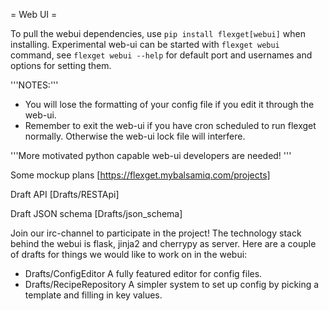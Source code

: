 = Web UI =

To pull the webui dependencies, use `pip install flexget[webui]` when installing. Experimental web-ui can be started with `flexget webui` command, see `flexget webui --help` for default port and usernames and options for setting them.

'''NOTES:'''
- You will lose the formatting of your config file if you edit it through the web-ui.
- Remember to exit the web-ui if you have cron scheduled to run flexget normally. Otherwise the web-ui lock file will interfere.

'''More motivated python capable web-ui developers are needed! '''

Some mockup plans [https://flexget.mybalsamiq.com/projects]

Draft API [Drafts/RESTApi]

Draft JSON schema [Drafts/json_schema]

Join our irc-channel to participate in the project! The technology stack behind the webui is flask, jinja2 and cherrypy as server.
Here are a couple of drafts for things we would like to work on in the webui:
- Drafts/ConfigEditor A fully featured editor for config files.
- Drafts/RecipeRepository A simpler system to set up config by picking a template and filling in key values.
